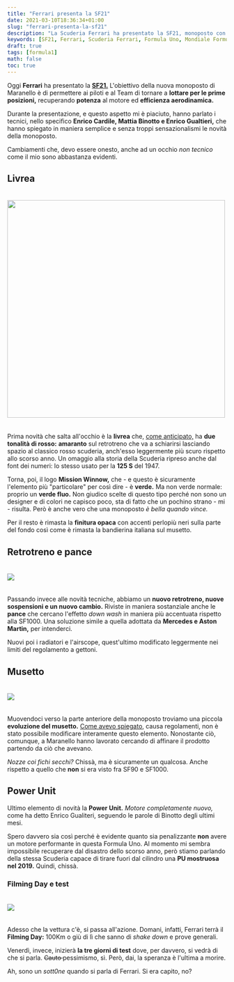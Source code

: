```yaml
---
title: "Ferrari presenta la SF21"
date: 2021-03-10T18:36:34+01:00
slug: "ferrari-presenta-la-sf21"
description: "La Scuderia Ferrari ha presentato la SF21, monoposto con la quale parteciperà al mondiale di Formula Uno 2021."
keywords: [SF21, Ferrari, Scuderia Ferrari, Formula Uno, Mondiale Formula Uno]
draft: true
tags: [formula1]
math: false
toc: true
---
```


Oggi **Ferrari** ha presentato la **[SF21.](https://protofra.me/blog/sf21-cosa-aspettarsi/)** L'obiettivo della nuova monoposto di Maranello è di permettere ai piloti e al Team di tornare a **lottare per le prime posizioni,** recuperando **potenza** al motore ed **efficienza aerodinamica.** 

Durante la presentazione, e questo aspetto mi è piaciuto, hanno parlato i tecnici, nello specifico **Enrico Cardile, Mattia Binotto e Enrico Gualtieri,** che hanno spiegato in maniera semplice e senza troppi sensazionalismi le novità della monoposto. 

Cambiamenti che, devo essere onesto, anche ad un occhio _non tecnico_ come il mio sono abbastanza evidenti. 


## Livrea

<img src="/images/blog/sf21-laterale.jpg" width="500" style="vertical-align:middle;margin:20px 0px"/>

Prima novità che salta all'occhio è la **livrea** che, [come anticipato,](https://protofra.me/blog/sf21-cosa-aspettarsi/) ha **due tonalità di rosso:** **amaranto** sul retrotreno che va a schiarirsi lasciando spazio al classico rosso scuderia, anch'esso leggermente più scuro rispetto allo scorso anno. Un omaggio alla storia della Scuderia ripreso anche dal font dei numeri: lo stesso usato per la **125 S** del 1947.

Torna, poi, il logo **Mission Winnow,** che - e questo è sicuramente l'elemento più "particolare" per così dire - è **verde.** Ma non verde normale: proprio un **verde fluo.** Non giudico scelte di questo tipo perché non sono un designer e di colori ne capisco poco, sta di fatto che un pochino strano - mi - risulta. Però è anche vero che una monoposto _è bella quando vince._

Per il resto è rimasta la **finitura opaca** con accenti perlopiù neri sulla parte del fondo così come è rimasta la bandierina italiana sul musetto. 

## Retrotreno e pance

<img src="/images/blog/sf21-retrotreno.jpg" style="vertical-align:middle;margin:20px 0px"/>

Passando invece alle novità tecniche, abbiamo un **nuovo retrotreno, nuove sospensioni e un nuovo cambio.** Riviste in maniera sostanziale anche le **pance** che cercano l'effetto _down wash_ in maniera più accentuata rispetto alla SF1000. Una soluzione simile a quella adottata da **Mercedes e Aston Martin,** per intenderci. 

Nuovi poi i radiatori e l'airscope, quest'ultimo modificato leggermente nei limiti del regolamento a gettoni. 

## Musetto

<img src="/images/blog/sf21-musetto.jpeg" style="vertical-align:middle;margin:20px 0px"/>

Muovendoci verso la parte anteriore della monoposto troviamo una piccola **evoluzione del musetto.** [Come avevo spiegato,](https://protofra.me/blog/sf21-cosa-aspettarsi/) causa regolamenti, non è stato possibile modificare interamente questo elemento. Nonostante ciò, comunque, a Maranello hanno lavorato cercando di affinare il prodotto partendo da ciò che avevano. 

_Nozze coi fichi secchi?_ Chissà, ma è sicuramente un qualcosa. Anche rispetto a quello che **non** si era visto fra SF90 e SF1000. 

## Power Unit


Ultimo elemento di novità la **Power Unit.** _Motore completamente nuovo,_ come ha detto Enrico Gualiteri, seguendo le parole di Binotto degli ultimi mesi. 

Spero davvero sia così perché è evidente quanto sia penalizzante **non** avere un motore performante in questa Formula Uno. Al momento mi sembra impossibile recuperare dal disastro dello scorso anno, però stiamo parlando della stessa Scuderia capace di tirare fuori dal cilindro una **PU mostruosa nel 2019.** Quindi, chissà.  

### Filming Day e test

<img src="/images/blog/sf21-anteriore.jpg" style="vertical-align:middle;margin:20px 0px"/>

Adesso che la vettura c'è, si passa all'azione. Domani, infatti, Ferrari terrà il **Filming Day:** 100Km o giù di lì che sanno di _shake down_ e prove generali. 

Venerdì, invece, inizierà **la tre giorni di test** dove, per davvero, si vedrà di che si parla. <s> Cauto </s> pessimismo, sì. Però, dai, la speranza è l'ultima a morire. 

Ah, sono un _sott0ne_ quando si parla di Ferrari. Si era capito, no?
